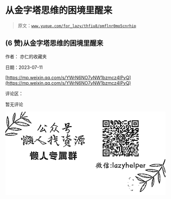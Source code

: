 # 从金字塔思维的困境里醒来

> 原文：[`www.yuque.com/for_lazy/thfiu8/pmflnr0mo5cnrhip`](https://www.yuque.com/for_lazy/thfiu8/pmflnr0mo5cnrhip)



## (6 赞)从金字塔思维的困境里醒来 

作者： 亦仁的收藏夹 

日期：2023-07-11 

[https://mp.weixin.qq.com/s/YWrN6NO7yNW1bzmcz4lPyQ](https://mp.weixin.qq.com/s/YWrN6NO7yNW1bzmcz4lPyQ) 

评论区： 

暂无评论 

![](img/894d30a529e7c37bcd3392323c99941c.png)  